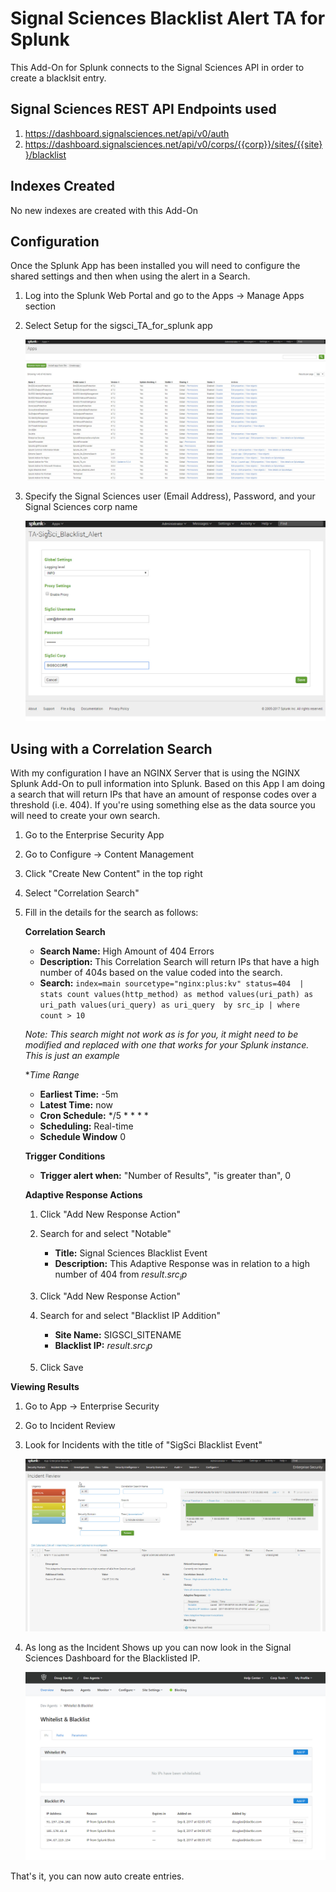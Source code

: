 # Signal Sciences Blacklist Alert TA for Splunk

This Add-On for Splunk connects to the Signal Sciences API in order to create a blacklsit entry.
## Signal Sciences REST API Endpoints used

1. https://dashboard.signalsciences.net/api/v0/auth
2. https://dashboard.signalsciences.net/api/v0/corps/{{corp}}/sites/{{site}}/blacklist

## Indexes Created

No new indexes are created with this Add-On

## Configuration

Once the Splunk App has been installed you will need to configure the shared settings and then when using the alert in a Search.

1. Log into the Splunk Web Portal and go to the Apps -> Manage Apps section
2. Select Setup for the sigsci_TA_for_splunk app

    ![screen1](screenshots/screenshot1.jpg "")

3. Specify the Signal Sciences user (Email Address), Password, and your Signal Sciences corp name

    ![screen2](screenshots/screenshot2.jpg "")

## Using with a Correlation Search

With my configuration I have an NGINX Server that is using the NGINX Splunk Add-On to pull information into Splunk. Based on this App I am doing a search that will return IPs that have an amount of response codes over a threshold (i.e. 404). If you're using something else as the data source you will need to create your own search.

1. Go to the Enterprise Security App
2. Go to Configure -> Content Management
3. Click "Create New Content" in the top right
4. Select "Correlation Search"
5. Fill in the details for the search as follows:

    **Correlation Search**
    
    * **Search Name:** High Amount of 404 Errors 
    * **Description:** This Correlation Search will return IPs that have a high number of 404s based on the value coded into the search.
    * **Search:** `index=main sourcetype="nginx:plus:kv" status=404  | stats count values(http_method) as method values(uri_path) as uri_path values(uri_query) as uri_query  by src_ip | where count > 10` 
    
    _Note: This search might not work as is for you, it might need to be modified and replaced with one that works for your Splunk instance. This is just an example_
    
    **Time Range*
    
    * **Earliest Time:** -5m
    * **Latest Time:** now
    * **Cron Schedule:** */5 * * * *
    * **Scheduling:** Real-time
    * **Schedule Window** 0
    
    **Trigger Conditions**
    
    * **Trigger alert when:** "Number of Results", "is greater than", 0
    
    **Adaptive Response Actions**
    
    1. Click "Add New Response Action"
    2. Search for and select "Notable"
    
       * **Title:** Signal Sciences Blacklist Event
       * **Description:** This Adaptive Response was in relation to a high number of 404 from $result.src_ip$

    3. Click "Add New Response Action"
    4. Search for and select "Blacklist IP Addition"
    
        * **Site Name:** SIGSCI_SITENAME
        * **Blacklist IP:** $result.src_ip$
    
    5. Click Save
    
  **Viewing Results**
  
  1. Go to App -> Enterprise Security
  2. Go to Incident Review
  3. Look for Incidents with the title of "SigSci Blacklist Event"
      
      ![screen3](screenshots/screenshot3.jpg "")
      
  4. As long as the Incident Shows up you can now look in the Signal Sciences Dashboard for the Blacklisted IP.
  
      ![screen4](screenshots/screenshot4.jpg "")
      
That's it, you can now auto create entries.
  
  
